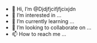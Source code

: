 - 👋 Hi, I’m @Djdjfjcifjfjcixjdn
- 👀 I’m interested in ...
- 🌱 I’m currently learning ...
- 💞️ I’m looking to collaborate on ...
- 📫 How to reach me ...

<!---
Djdjfjcifjfjcixjdn/Djdjfjcifjfjcixjdn is a ✨ special ✨ repository because its `README.md` (this file) appears on your GitHub profile.
You can click the Preview link to take a look at your changes.
--->
